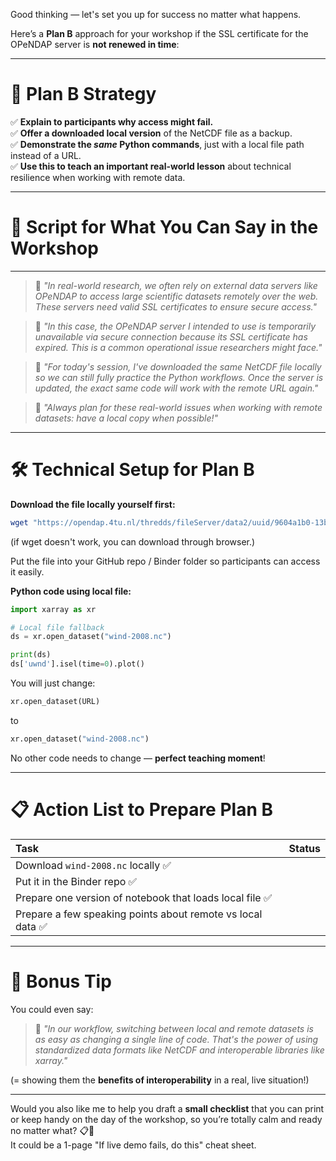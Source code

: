 Good thinking — let's set you up for success no matter what happens.

Here’s a **Plan B** approach for your workshop if the SSL certificate for the OPeNDAP server is **not renewed in time**:

---

# 🧠 Plan B Strategy

✅ **Explain to participants why access might fail.**  
✅ **Offer a downloaded local version** of the NetCDF file as a backup.  
✅ **Demonstrate the *same* Python commands**, just with a local file path instead of a URL.  
✅ **Use this to teach an important real-world lesson** about technical resilience when working with remote data.

---

# 📜 Script for What You Can Say in the Workshop

---

> 🔵 *"In real-world research, we often rely on external data servers like OPeNDAP to access large scientific datasets remotely over the web. These servers need valid SSL certificates to ensure secure access."*

> 🔵 *"In this case, the OPeNDAP server I intended to use is temporarily unavailable via secure connection because its SSL certificate has expired. This is a common operational issue researchers might face."*

> 🔵 *"For today's session, I've downloaded the same NetCDF file locally so we can still fully practice the Python workflows. Once the server is updated, the exact same code will work with the remote URL again."*

> 🔵 *"Always plan for these real-world issues when working with remote datasets: have a local copy when possible!"*

---

# 🛠️ Technical Setup for Plan B

**Download the file locally yourself first:**

```bash
wget "https://opendap.4tu.nl/thredds/fileServer/data2/uuid/9604a1b0-13b6-4f23-bd6c-bb028591307c/wind-2008.nc"
```
(if wget doesn't work, you can download through browser.)

Put the file into your GitHub repo / Binder folder so participants can access it easily.

**Python code using local file:**

```python
import xarray as xr

# Local file fallback
ds = xr.open_dataset("wind-2008.nc")

print(ds)
ds['uwnd'].isel(time=0).plot()
```

You will just change:
```python
xr.open_dataset(URL)
```
to
```python
xr.open_dataset("wind-2008.nc")
```
No other code needs to change — **perfect teaching moment**!

---

# 📋 Action List to Prepare Plan B

| Task | Status |
|:---|:---|
| Download `wind-2008.nc` locally ✅ |  |
| Put it in the Binder repo ✅ |  |
| Prepare one version of notebook that loads local file ✅ |  |
| Prepare a few speaking points about remote vs local data ✅ |  |

---

# 🌟 Bonus Tip

You could even say:

> 🔵 *"In our workflow, switching between local and remote datasets is as easy as changing a single line of code. That's the power of using standardized data formats like NetCDF and interoperable libraries like xarray."*

(= showing them the **benefits of interoperability** in a real, live situation!)

---

Would you also like me to help you draft a **small checklist** that you can print or keep handy on the day of the workshop, so you’re totally calm and ready no matter what? 📋🚀  
It could be a 1-page "If live demo fails, do this" cheat sheet.